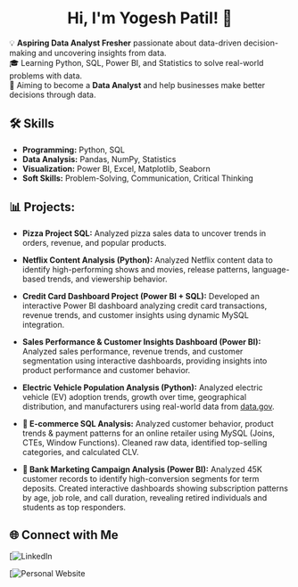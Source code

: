 <h1 align="center">Hi, I'm Yogesh Patil! 👋</h1>  

💡 **Aspiring Data Analyst Fresher** passionate about data-driven decision-making and uncovering insights from data.  
🎓 Learning Python, SQL, Power BI, and Statistics to solve real-world problems with data.  
🎯 Aiming to become a **Data Analyst** and help businesses make better decisions through data.  


  
## 🛠 Skills
- **Programming:** Python, SQL
- **Data Analysis:** Pandas, NumPy, Statistics
- **Visualization:** Power BI, Excel, Matplotlib, Seaborn
- **Soft Skills:** Problem-Solving, Communication, Critical Thinking

 ## 📊 **Projects:**  
- **Pizza Project SQL:** Analyzed pizza sales data to uncover trends in orders, revenue, and popular products.

- **Netflix Content Analysis (Python):** Analyzed Netflix content data to identify high-performing shows and movies, release patterns, language-based trends, and viewership behavior.

- **Credit Card Dashboard Project (Power BI + SQL):** Developed an interactive Power BI dashboard analyzing credit card transactions, revenue trends, and customer insights using dynamic MySQL integration.

- **Sales Performance & Customer Insights Dashboard (Power BI):** Analyzed sales performance, revenue trends, and customer segmentation using interactive dashboards, providing insights into product performance and customer behavior.

- **Electric Vehicle Population Analysis (Python):** Analyzed electric vehicle (EV) adoption trends, growth over time, geographical distribution, and manufacturers using real-world data from [data.gov](https://www.data.gov/).
- **🛒 E-commerce SQL Analysis:** Analyzed customer behavior, product trends & payment patterns for an online retailer using MySQL (Joins, CTEs, Window Functions). Cleaned raw data, identified top-selling categories, and calculated CLV.
- **🏦 Bank Marketing Campaign Analysis (Power BI):** Analyzed 45K customer records to identify high-conversion segments for term deposits. Created interactive dashboards showing subscription patterns by age, job role, and call duration, revealing retired individuals and students as top responders.




## 🌐 Connect with Me
[![LinkedIn](https://www.linkedin.com/in/yogesh-patil-1b0523270/)

[![Personal Website](https://www.linkedin.com/in/yogesh-patil-1b0523270/)
